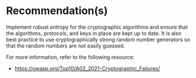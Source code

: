 # Recommendation(s)

Implement robust entropy for the cryptographic algorithms and ensure that the algorithms, protocols, and keys in place are kept up to date. It is also best practice to use cryptographically strong random number generators so that the random numbers are not easily guessed.

For more information, refer to the following resource:

- <https://owasp.org/Top10/A02_2021-Cryptographic_Failures/>
